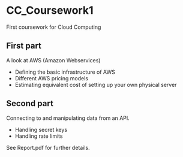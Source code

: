 # CC_Coursework1
First coursework for Cloud Computing

## First part 
A look at AWS (Amazon Webservices)
- Defining the basic infrastructure of AWS
- Different AWS pricing models 
- Estimating equivalent cost of setting up your own physical server

## Second part
Connecting to and manipulating data from an API. 
- Handling secret keys
- Handling rate limits

See Report.pdf for further details.
